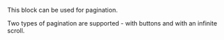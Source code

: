 This block can be used for pagination.

Two types of pagination are supported - with buttons and with an infinite scroll.

